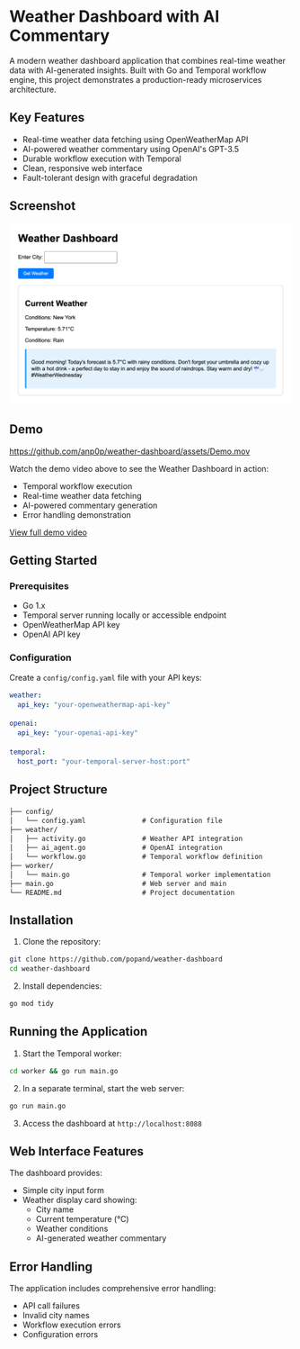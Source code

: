 # Weather Dashboard with AI Commentary

A modern weather dashboard application that combines real-time weather data with AI-generated insights. Built with Go and Temporal workflow engine, this project demonstrates a production-ready microservices architecture.

## Key Features
- Real-time weather data fetching using OpenWeatherMap API
- AI-powered weather commentary using OpenAI's GPT-3.5
- Durable workflow execution with Temporal
- Clean, responsive web interface
- Fault-tolerant design with graceful degradation

## Screenshot
![Weather Dashboard Screenshot](screenshot.png)

## Demo
https://github.com/anp0p/weather-dashboard/assets/Demo.mov

Watch the demo video above to see the Weather Dashboard in action:
- Temporal workflow execution 
- Real-time weather data fetching
- AI-powered commentary generation
- Error handling demonstration

[View full demo video](https://github.com/anp0p/weather-dashboard/assets/Demo.mov)

## Getting Started

### Prerequisites
- Go 1.x
- Temporal server running locally or accessible endpoint
- OpenWeatherMap API key
- OpenAI API key

### Configuration
Create a `config/config.yaml` file with your API keys:

```yaml
weather:
  api_key: "your-openweathermap-api-key"

openai:
  api_key: "your-openai-api-key"

temporal:
  host_port: "your-temporal-server-host:port"
```

## Project Structure 

```
├── config/
│   └── config.yaml              # Configuration file
├── weather/
│   ├── activity.go              # Weather API integration
│   ├── ai_agent.go              # OpenAI integration
│   └── workflow.go              # Temporal workflow definition
├── worker/
│   └── main.go                  # Temporal worker implementation
├── main.go                      # Web server and main
└── README.md                    # Project documentation
```

## Installation

1. Clone the repository:
```bash
git clone https://github.com/popand/weather-dashboard
cd weather-dashboard
```

2. Install dependencies:
```bash
go mod tidy
```

## Running the Application

1. Start the Temporal worker:
```bash
cd worker && go run main.go
```

2. In a separate terminal, start the web server:
```bash
go run main.go
```

3. Access the dashboard at `http://localhost:8088`

## Web Interface Features

The dashboard provides:
- Simple city input form
- Weather display card showing:
  - City name
  - Current temperature (°C)
  - Weather conditions
  - AI-generated weather commentary

## Error Handling

The application includes comprehensive error handling:
- API call failures
- Invalid city names
- Workflow execution errors
- Configuration errors
